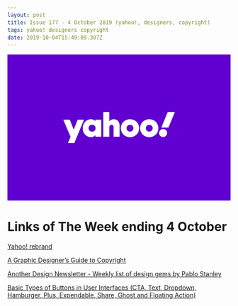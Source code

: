```yaml
---
layout: post
title: Issue 177 - 4 October 2019 (yahoo!, designers, copyright)
tags: yahoo! designers copyright
date: 2019-10-04T15:49:09.307Z
---
```

![Yahoo! rebrand](/assets/uploads/issue-177.png "Yahoo! rebrand")

# Links of The Week ending 4 October

<a title="Yahoo!" href="https://www.itsnicethat.com/news/michael-bierut-pentagram-yahoo-rebrand-graphic-design-240919" target="_blank">Yahoo! rebrand</a>

<a title="A Graphic Designer’s Guide to Copyright" href="https://eyeondesign.aiga.org/a-graphic-designers-guide-to-copyright/" target="_blank">A Graphic Designer’s Guide to Copyright</a>

<a title="Another Design Newsletter" href="https://medium.com/another-design-newsletter" target="_blank">Another Design Newsletter - Weekly list of design gems by Pablo Stanley</a>

<a title="Basic Types of Buttons in User Interfaces" href="https://uxplanet.org/basic-types-of-buttons-in-user-interfaces-ea7b065f66ee" target="_blank">Basic Types of Buttons in User Interfaces (CTA, Text, Dropdown, Hamburger, Plus, Expendable, Share, Ghost and Floating Action)</a>